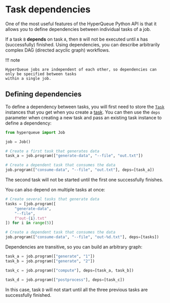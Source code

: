 # Task dependencies
One of the most useful features of the HyperQueue Python API is that it allows you to define
dependencies between individual tasks of a job.

If a task `B` **depends** on task `A`, then `B` will not be executed until `A` has (successfully)
finished. Using dependencies, you can describe arbitrarily complex DAG (directed acyclic graph)
workflows.

!!! note

    HyperQueue jobs are independent of each other, so dependencies can only be specified between tasks
    within a single job.

## Defining dependencies
To define a dependency between tasks, you will first need to store the
[`Task`](hyperqueue.task.task.Task) instances that you get when you create a [task](submit.md#tasks).
You can then use the `deps` parameter when creating a new task and pass an existing task instance
to define a dependency:

```python
from hyperqueue import Job

job = Job()

# Create a first task that generates data
task_a = job.program(["generate-data", "--file", "out.txt"])

# Create a dependent task that consumes the data
job.program(["consume-data", "--file", "out.txt"], deps=[task_a])
```

The second task will not be started until the first one successfully finishes.

You can also depend on multiple tasks at once:
```python
# Create several tasks that generate data
tasks = [job.program([
    "generate-data",
    "--file",
    f"out-{i}.txt"
]) for i in range(5)]

# Create a dependent task that consumes the data
job.program(["consume-data", "--file", "out-%d.txt"], deps=[tasks])
```

Dependencies are transitive, so you can build an arbitrary graph:
```python
task_a = job.program(["generate", "1"])
task_b = job.program(["generate", "2"])

task_c = job.program(["compute"], deps=[task_a, task_b])

task_d = job.program(["postprocess"], deps=[task_c])
```
In this case, task `D` will not start until all the three previous tasks are successfully finished.
